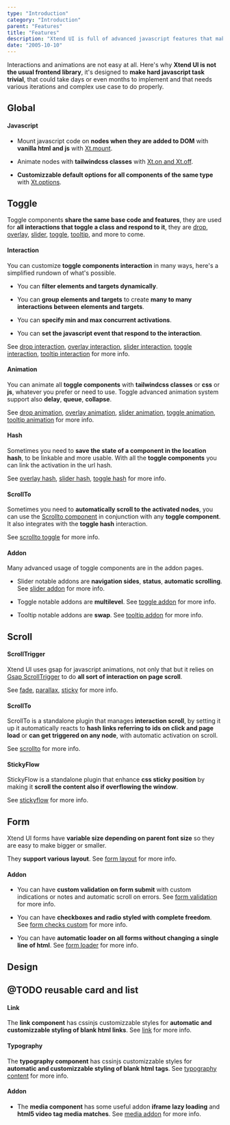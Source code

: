 ```yaml
---
type: "Introduction"
category: "Introduction"
parent: "Features"
title: "Features"
description: "Xtend UI is full of advanced javascript features that makes your work faster and better."
date: "2005-10-10"
---
```


Interactions and animations are not easy at all. Here's why **Xtend UI is not the usual frontend library**, it's designed to **make hard javascript task trivial**, that could take days or even months to implement and that needs various iterations and complex use case to do properly.

## Global

#### Javascript

- Mount javascript code on **nodes when they are added to DOM** with **vanilla html and js** with [Xt.mount](/components/javascript#xt-mount).

- Animate nodes with **tailwindcss classes** with [Xt.on and Xt.off](/components/javascript#xt-on-and-xt-off).

- **Customizzable default options for all components of the same type** with [Xt.options](/components/javascript#xt-options).

## Toggle

Toggle components **share the same base code and features**, they are used for **all interactions that toggle a class and respond to it**, they are [drop](/components/drop), [overlay](/components/overlay), [slider](/components/slider), [toggle](/components/toggle), [tooltip](/components/tooltip), and more to come.

#### Interaction

You can customize **toggle components interaction** in many ways, here's a simplified rundown of what's possible.

- You can **filter elements and targets dynamically**.

- You can **group elements and targets** to create **many to many interactions between elements and targets**.

- You can **specify min and max concurrent activations**.

- You can **set the javascript event that respond to the interaction**.

See [drop interaction](/components/drop/interaction), [overlay interaction](/components/overlay/interaction), [slider interaction](/components/slider/interaction), [toggle interaction](/components/toggle/interaction), [tooltip interaction](/components/tooltip/interaction) for more info.

#### Animation

You can animate all **toggle components** with **tailwindcss classes** or **css** or **js**, whatever you prefer or need to use. Toggle advanced animation system support also **delay**, **queue**, **collapse**.

See [drop animation](/components/drop/animation), [overlay animation](/components/overlay/animation), [slider animation](/components/slider/animation), [toggle animation](/components/toggle/animation), [tooltip animation](/components/tooltip/animation) for more info.

#### Hash

Sometimes you need to **save the state of a component in the location hash**, to be linkable and more usable. With all the **toggle components** you can link the activation in the url hash.

See [overlay hash](/components/overlay/interaction#hash), [slider hash](/components/slider/interaction#hash), [toggle hash](/components/toggle/interaction#hash) for more info.

#### ScrollTo

Sometimes you need to **automatically scroll to the activated nodes**, you can use the [Scrollto component](/components/scroll-to) in conjunction with any **toggle component**. It also integrates with the **toggle hash** interaction.

See [scrollto toggle](/components/scroll-to#toggle) for more info.

#### Addon

Many advanced usage of toggle components are in the addon pages.

- Slider notable addons are **navigation sides**, **status**, **automatic scrolling**. See [slider addon](/components/slider/addon) for more info.

- Toggle notable addons are **multilevel**. See [toggle addon](/components/toggle/addon) for more info.

- Tooltip notable addons are **swap**. See [tooltip addon](/components/tooltip/addon) for more info.

## Scroll

#### ScrollTrigger

Xtend UI uses gsap for javascript animations, not only that but it relies on [Gsap ScrollTrigger](https://greensock.com/docs/v3/Plugins/ScrollTrigger) to do **all sort of interaction on page scroll**.

See [fade](/components/scroll-trigger/fade), [parallax](/components/scroll-trigger/parallax), [sticky](/components/scroll-trigger/sticky) for more info.

#### ScrollTo

ScrollTo is a standalone plugin that manages **interaction scroll**, by setting it up it automatically reacts to **hash links referring to ids on click and page load** or **can get triggered on any node**, with automatic activation on scroll.

See [scrollto](/components/scroll-to) for more info.

#### StickyFlow

StickyFlow is a standalone plugin that enhance **css sticky position** by making it **scroll the content also if overflowing the window**.

See [stickyflow](/components/sticky-flow) for more info.

## Form

Xtend UI forms have **variable size depending on parent font size** so they are easy to make bigger or smaller.

They **support various layout**. See [form layout](/components/form/layout) for more info.

#### Addon

- You can have **custom validation on form submit** with custom indications or notes and automatic scroll on errors. See [form validation](/components/form/addon#validation) for more info.

- You can have **checkboxes and radio styled with complete freedom**. See [form checks custom](/components/form/addon#checks-custom) for more info.

- You can have **automatic loader on all forms without changing a single line of html**. See [form loader](/components/form/addon#loader) for more info.

## Design

## @TODO reusable card and list

#### Link

The **link component** has cssinjs customizzable styles for **automatic and customizzable styling of blank html links**. See [link](/components/link) for more info.

#### Typography

The **typography component** has cssinjs customizzable styles for **automatic and customizzable styling of blank html tags**. See [typography content](/components/typography/content) for more info.

#### Addon

- The **media component** has some useful addon **iframe lazy loading** and **html5 video tag media matches**. See [media addon](/components/media/addon) for more info.
